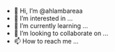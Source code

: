 - 👋 Hi, I’m @ahlambareaa
- 👀 I’m interested in ...
- 🌱 I’m currently learning ...
- 💞️ I’m looking to collaborate on ...
- 📫 How to reach me ...

<!---
ahlambareaa/ahlambareaa is a ✨ special ✨ repository because its `README.md` (this file) appears on your GitHub profile.
You can click the Preview link to take a look at your changes.
--->
